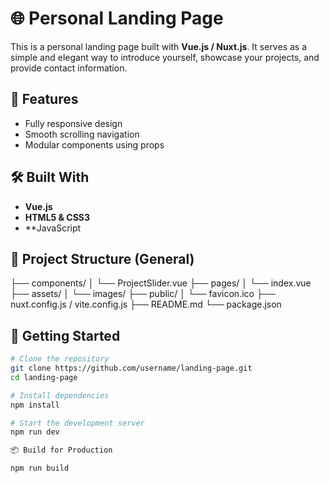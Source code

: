 # 🌐 Personal Landing Page

This is a personal landing page built with **Vue.js / Nuxt.js**. It serves as a simple and elegant way to introduce yourself, showcase your projects, and provide contact information.

## 🚀 Features

- Fully responsive design
- Smooth scrolling navigation
- Modular components using props

## 🛠️ Built With

- **Vue.js**
- **HTML5 & CSS3**
- **JavaScript
## 📂 Project Structure (General)

├── components/
│ └── ProjectSlider.vue
├── pages/
│ └── index.vue
├── assets/
│ └── images/
├── public/
│ └── favicon.ico
├── nuxt.config.js / vite.config.js
├── README.md
└── package.json


## 🧪 Getting Started

```bash
# Clone the repository
git clone https://github.com/username/landing-page.git
cd landing-page

# Install dependencies
npm install

# Start the development server
npm run dev

📦 Build for Production

npm run build

